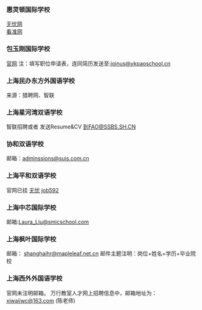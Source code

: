 ### 惠灵顿国际学校
[无忧网](https://jobs.51job.com/shanghai/co3557541.html)  
[看准网](https://www.kanzhun.com/gso1808946.html)

### 包玉刚国际学校
[官网](www.ykpaoschool.cn/Educators-cn)
注：填写职位申请表，连同简历发送至:joinus@ykpaoschool.cn

### 上海民办东方外国语学校
来源：猎聘网、智联

### 上海星河湾双语学校
智联招聘或者
发送Resume&CV 到FAO@SSBS.SH.CN

### 协和双语学校
邮箱：adminssions@suis.com.cn

### 上海平和双语学校
官网已挂
[无忧](https://jobs.51job.com/all/co2201329.html)
[job592](https://www.job592.com/job/3342366.html)

### 上海中芯国际学校
邮箱:Laura_Liu@smicschool.com

### 上海枫叶国际学校
邮箱： shanghaihr@mapleleaf.net.cn
邮件主题注明：岗位+姓名+学历+毕业院校

### 上海西外外国语学校
官网未注明邮箱。
万行教室人才网上招聘信息中，邮箱地址为：xiwaijwc@163.com (陈老师)

